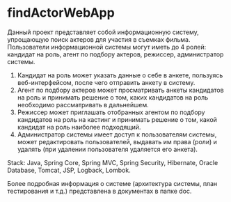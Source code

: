 # findActorWebApp

Данный проект представляет собой информационную систему, упрощающую поиск актеров для участия в съемках фильма.
Пользователи информационной системы могут иметь до 4 ролей: кандидат на роль, агент по подбору актеров, режиссер, администратор системы.

1.	Кандидат на роль может указать данные о себе в анкете, пользуясь веб-интерфейсом, после чего отправить анкету в систему.
2.	Агент по подбору актеров может просматривать анкеты кандидатов на роль и принимать решение о том, каких кандидатов на роль необходимо рассматривать в дальнейшем.
3.	Режиссер может приглашать отобранных агентом по подбору кандидатов на роль на кастинг и принимать решение о том, какой кандидат на роль наиболее подходящий.
4. Администратор системы имеет доступ к пользователям системы, может редактировать пользователей, выдавать им права (роли) и удалять (при удалении пользователя удаляется его анкета).

Stack: Java, Spring Core, Spring MVC, Spring Security, Hibernate, Oracle Database, Tomcat, JSP, Logback, Lombok.

Более подробная информация о системе (архитектура системы, план тестирования и т.д.) представлена в документах в папке doc.
